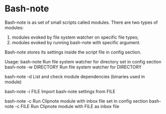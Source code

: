 # Bash-note

Bash-note is as set of small scripts called modules. 
There are two types of modules:   
1) modules evoked by file system watcher on specific file types;  
2) modules evoked by running bash-note with specific argument.

Bash-note stores its settings inside the script file in config section.

Usage:
bash-note                   Run file system watcher for directory set in config section
bash-note -w DIRECTORY      Run file system watcher for DIRECTORY

bash-note -d                List and check module dependencies (binaries used in module)

bash-note -i FILE           Import bash-note settings from FILE

bash-note -c                Run Clipnote module with inbox file set in config section
bash-note -c FILE           Run Clipnote module with FILE as inbox file
